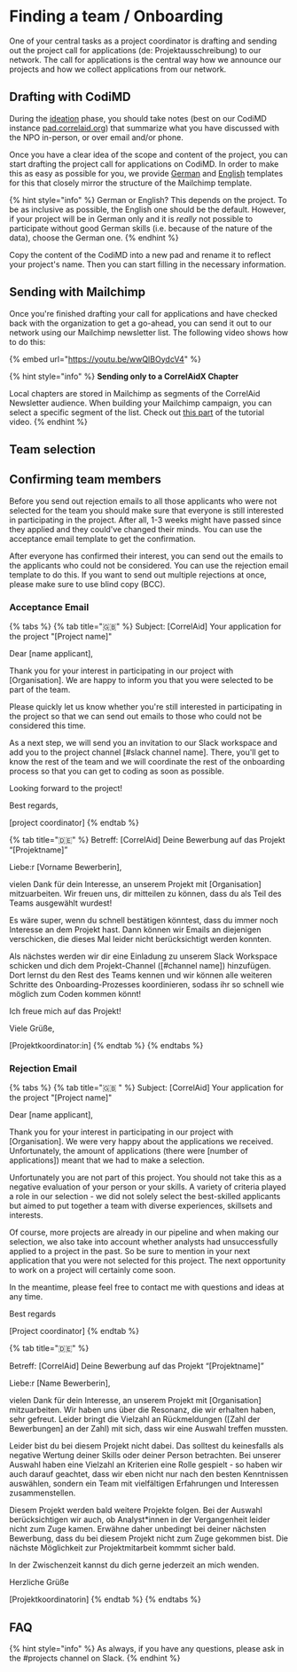 # Finding a team / Onboarding

One of your central tasks as a project coordinator is drafting and sending out the project call for applications \(de: Projektausschreibung\) to our network. The call for applications is the central way how we announce our projects and how we collect applications from our network. 

## Drafting with CodiMD

During the [ideation](project-stages.md#ideation) phase, you should take notes \(best on our CodiMD instance [pad.correlaid.org](../../wiki/infrastructure/codimd.md)\) that summarize what you have discussed with the NPO in-person, or over email and/or phone. 

Once you have a clear idea of the scope and content of the project, you can start drafting the project call for applications on CodiMD. In order to make this as easy as possible for you, we provide [German](https://pad.correlaid.org/jnPmVZffSdWbWw3oQWN8_w?both) and [English](https://pad.correlaid.org/jnPmVZffSdWbWw3oQWN8_w?both) templates for this that closely mirror the structure of the Mailchimp template. 

{% hint style="info" %}
German or English? This depends on the project. To be as inclusive as possible, the English one should be the default. However, if your project will be in German only and it is _really_ not possible to participate without good German skills \(i.e. because of the nature of the data\), choose the German one.
{% endhint %}

Copy the content of the CodiMD into a new pad and rename it to reflect your project's name. Then you can start filling in the necessary information.

## Sending with Mailchimp

Once you're finished drafting your call for applications and have checked back with the organization to get a go-ahead, you can send it out to our network using our Mailchimp newsletter list. The following video shows how to do this:

{% embed url="https://youtu.be/wwQIBOydcV4" %}

{% hint style="info" %}
**Sending only to a CorrelAidX Chapter**

Local chapters are stored in Mailchimp as segments of the CorrelAid Newsletter audience. When building your Mailchimp campaign, you can select a specific segment of the list. Check out [this part](https://youtu.be/wwQIBOydcV4?t=227) of the tutorial video.
{% endhint %}

## Team selection 



## Confirming team members

Before you send out rejection emails to all those applicants who were not selected for the team you should make sure that everyone is still interested in participating in the project. After all, 1-3 weeks might have passed since they applied and they could've changed their minds. You can use the acceptance email template to get the confirmation.

After everyone has confirmed their interest, you can send out the emails to the applicants who could not be considered. You can use the rejection email template to do this. If you want to send out multiple rejections at once, please make sure to use blind copy \(BCC\). 

### Acceptance Email 

{% tabs %}
{% tab title="🇬🇧" %}
Subject: \[CorrelAid\] Your application for the project "\[Project name\]" 

Dear \[name applicant\],

Thank you for your interest in participating in our project with \[Organisation\]. We are happy to inform you that you were selected to be part of the team.  

Please quickly let us know whether you're still interested in participating in the project so that we can send out emails to those who could not be considered this time. 

As a next step, we will send you an invitation to our Slack workspace and add you to the project channel \[\#slack channel name\]. There, you'll get to know the rest of the team and we will coordinate the rest of the onboarding process so that you can get to coding as soon as possible.

Looking forward to the project!

Best regards,

\[project coordinator\]
{% endtab %}

{% tab title="🇩🇪" %}
Betreff: \[CorrelAid\] Deine Bewerbung auf das Projekt “\[Projektname\]”

Liebe:r \[Vorname Bewerberin\],

vielen Dank für dein Interesse, an unserem Projekt mit \[Organisation\] mitzuarbeiten. Wir freuen uns, dir mitteilen zu können, dass du als Teil des Teams ausgewählt wurdest! 

Es wäre super, wenn du schnell bestätigen könntest, dass du immer noch Interesse an dem Projekt hast. Dann können wir Emails an diejenigen verschicken, die dieses Mal leider nicht berücksichtigt werden konnten. 

Als nächstes werden wir dir eine Einladung zu unserem Slack Workspace schicken und dich dem Projekt-Channel \(\[\#channel name\]\) hinzufügen. Dort lernst du den Rest des Teams kennen und wir können alle weiteren Schritte des Onboarding-Prozesses koordinieren, sodass ihr so schnell wie möglich zum Coden kommen könnt! 

Ich freue mich auf das Projekt!

Viele Grüße, 

\[Projektkoordinator:in\]
{% endtab %}
{% endtabs %}

### Rejection Email

{% tabs %}
{% tab title="🇬🇧 " %}
Subject: \[CorrelAid\] Your application for the project "\[Project name\]" 

Dear \[name applicant\], 

Thank you for your interest in participating in our project with \[Organisation\]. We were very happy about the applications we received. Unfortunately, the amount of applications \(there were \[number of applications\]\) meant that we had to make a selection. 

Unfortunately you are not part of this project. You should not take this as a negative evaluation of your person or your skills. A variety of criteria played a role in our selection - we did not solely select the best-skilled applicants but aimed to put together a team with diverse experiences, skillsets and interests. 

Of course, more projects are already in our pipeline and when making our selection, we also take into account whether analysts had unsuccessfully applied to a project in the past. So be sure to mention in your next application that you were not selected for this project. The next opportunity to work on a project will certainly come soon. 

In the meantime, please feel free to contact me with questions and ideas at any time. 

Best regards 

\[Project coordinator\]
{% endtab %}

{% tab title="🇩🇪" %}


Betreff: \[CorrelAid\] Deine Bewerbung auf das Projekt “\[Projektname\]”

 Liebe:r \[Name Bewerberin\],

vielen Dank für dein Interesse, an unserem Projekt mit \[Organisation\] mitzuarbeiten. Wir haben uns über die Resonanz, die wir erhalten haben, sehr gefreut. Leider bringt die Vielzahl an Rückmeldungen \(\[Zahl der Bewerbungen\] an der Zahl\) mit sich, dass wir eine Auswahl treffen mussten.

Leider bist du bei diesem Projekt nicht dabei. Das solltest du keinesfalls als negative Wertung deiner Skills oder deiner Person betrachten. Bei unserer Auswahl haben eine Vielzahl an Kriterien eine Rolle gespielt - so haben wir auch darauf geachtet, dass wir eben nicht nur nach den besten Kenntnissen auswählen, sondern ein Team mit vielfältigen Erfahrungen und Interessen zusammenstellen.

Diesem Projekt werden bald weitere Projekte folgen. Bei der Auswahl berücksichtigen wir auch, ob Analyst\*innen in der Vergangenheit leider nicht zum Zuge kamen. Erwähne daher unbedingt bei deiner nächsten Bewerbung, dass du bei diesem Projekt nicht zum Zuge gekommen bist. Die nächste Möglichkeit zur Projektmitarbeit kommmt sicher bald.

In der Zwischenzeit kannst du dich gerne jederzeit an mich wenden.

 Herzliche Grüße

 \[Projektkoordinatorin\]
{% endtab %}
{% endtabs %}

## FAQ

{% hint style="info" %}
As always, if you have any questions, please ask in the \#projects channel on Slack.
{% endhint %}

